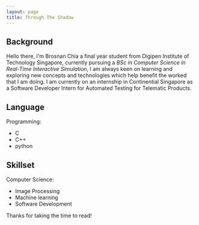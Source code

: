 ```yaml
---
layout: page
title: Through The Shadow
---
```


## Background
Hello there, I'm Brosnan Chia a final year student from Digipen Institute of Technology Singapore, currently pursuing a *BSc in Computer Science in Real-Time Interactive Simulation*, I am always keen on learning and exploring new concepts and technologies which help benefit the worked that I am doing.
I am currently on an internship in Continential Singapore as a Software Developer Intern for Automated Testing for Telematic Products.
## Language
Programming:
* C
* C++
* python

## Skillset
Computer Science:
* Image Processing
* Machine learning
* Software Development

Thanks for taking the time to read!